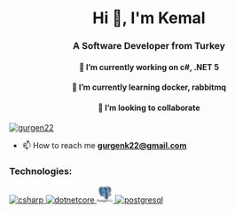
<h1 align="center">Hi 👋, I'm Kemal</h1>
<h3 align="center">A Software Developer from Turkey</h3>
<h4 align="center">🔭 I’m currently working on c#, .NET 5 </h4>
<h4 align="center">🌱 I’m currently learning docker, rabbitmq </h4>
<h4 align="center">👯 I’m looking to collaborate </h4>

<p align="left"> <a href="https://github.com/ryo-ma/github-profile-trophy"><img src="https://github-profile-trophy.vercel.app/?username=gurgen22" alt="gurgen22" /></a> </p>

- 📫 How to reach me **gurgenk22@gmail.com**

<h3 align="left">Technologies:</h3>
<p align="left"> 
  
<a href="https://docs.microsoft.com/en-us/dotnet/csharp/" target="_blank"> <img src="https://seeklogo.com/images/C/c-sharp-c-logo-02F17714BA-seeklogo.com.png" alt="csharp" width="27" height="30"/> </a>
<a href="https://dotnet.microsoft.com/" target="_blank"> <img src="https://upload.wikimedia.org/wikipedia/commons/thumb/e/ee/.NET_Core_Logo.svg/1200px-.NET_Core_Logo.svg.png" alt="dotnetcore" width="30" height="30"/> </a>
<a href="https://www.postgresql.org" target="_blank"> <img src="https://raw.githubusercontent.com/devicons/devicon/master/icons/postgresql/postgresql-original-wordmark.svg" alt="postgresql" width="30" height="30"/> </a>
<a href="https://www.postgresql.org" target="_blank"> <img src="https://www.google.com/search?q=docker+orjinal+png&tbm=isch&ved=2ahUKEwil6Kel-Z_zAhVDQuUKHUMsD0oQ2-cCegQIABAA&oq=docker+orjinal+png&gs_lcp=CgNpbWcQAzoHCCMQ7wMQJzoFCAAQgAQ6BAgAEBM6CAgAEAgQHhATUIa5A1jL1wNg3NoDaABwAHgAgAGHAogB5A2SAQYwLjEwLjKYAQCgAQGqAQtnd3Mtd2l6LWltZ8ABAQ&sclient=img&ei=ZiNSYaWdG8OElQfD2LzQBA&rlz=1C1CHZN_trTR936TR936#imgrc=FjROO9J98394DM" alt="postgresql" width="30" height="30"/> </a>
